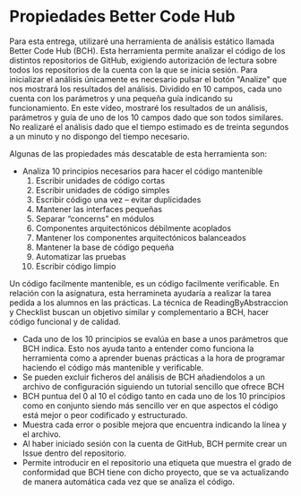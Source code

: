 # Propiedades Better Code Hub


Para esta entrega, utilizaré una herramienta de análisis estático llamada Better Code Hub (BCH).
Esta herramienta permite analizar el código de los distintos repositorios de GitHub, exigiendo autorización de lectura sobre todos los repositorios de la cuenta con la que se inicia sesión.
Para inicializar el análisis únicamente es necesario pulsar el botón "Analize" que nos mostrará los resultados del análisis. Dividido en 10 campos, cada uno cuenta con los parámetros y una pequeña guía indicando su funcionamiento.
En este vídeo, mostraré los resultados de un análisis, parámetros y guía de uno de los 10 campos dado que son todos similares.
No realizaré el análisis dado que el tiempo estimado es de treinta segundos a un minuto y no dispongo del tiempo necesario.

Algunas de las propiedades más descatable de esta herramienta son:

* Analiza 10 principios necesarios para hacer el código mantenible
    1. Escribir unidades de código cortas
    2. Escribir unidades de código simples
    3. Escribir código una vez – evitar duplicidades
    4. Mantener las interfaces pequeñas
    5. Separar “concerns” en módulos
    6. Componentes arquitectónicos débilmente acoplados
    7. Mantener los componentes arquitectónicos balanceados
    8. Mantener la base de código pequeña
    9. Automatizar las pruebas
    10. Escribir código limpio
   
Un código facilmente mantenible, es un código facilmente verificable. En relación con la asignatura, esta herramineta ayudaría a realizar la tarea pedida a los alumnos en las prácticas. La técnica de ReadingByAbstraccion y Checklist buscan un objetivo similar y complementario a BCH, hacer código funcional y de calidad.

* Cada uno de los 10 principios se evalúa en base a unos parámetros que BCH indica. Esto nos ayuda tanto a entender como funciona la herramienta como a aprender buenas prácticas a la hora de programar haciendo el código más mantenible y verificable.
* Se pueden excluir ficheros del análisis de BCH añadiendolos a un archivo de configuración siguiendo un tutorial sencillo que ofrece BCH
* BCH puntua del 0 al 10 el código tanto en cada uno de los 10 principios como en conjunto siendo más sencillo ver en que aspectos el código está mejor o peor codificado y estructurado. 
* Muestra cada error o posible mejora que encuentra indicando la línea y el archivo.
* Al haber iniciado sesión con la cuenta de GitHub, BCH permite crear un Issue dentro del repositorio.
* Permite introducir en el repositorio una etiqueta que muestra el grado de conformidad que BCH tiene con dicho proyecto, que se va actualizando de manera automática cada vez que se analiza el código.
